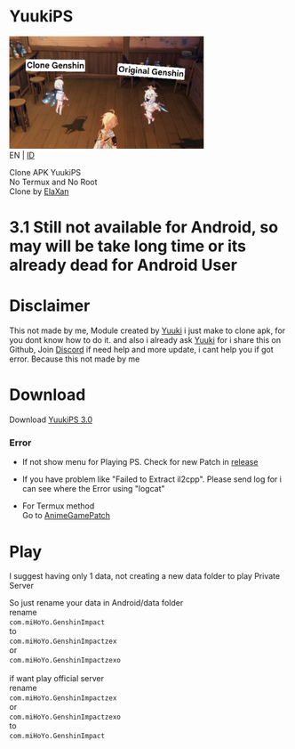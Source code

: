 # YuukiPS
<img src="clone.jpg" width="350"/><br />
EN | [ID](https://github.com/ElaXan/YuukiProxy/blob/main/README-id.md)

Clone APK YuukiPS <br />
No Termux and No Root <br />
Clone by [ElaXan](https://discord.com/users/506212044152897546)

# 3.1 Still not available for Android, so may will be take long time or its already dead for Android User

# Disclaimer
This not made by me, Module created by [Yuuki](https://github.com/akbaryahya) i just make to clone apk, for you dont know how to do it. and also i already ask [Yuuki](https://github.com/akbaryahya) for i share this on Github, Join [Discord](https://discord.gg/yuukips) if need help and more update, i cant help you if got error. Because this not made by me

# Download
Download [YuukiPS 3.0](https://github.com/ElaXan/YuukiProxy/releases/tag/3.0)

### Error
* If not show menu for Playing PS. Check for new Patch in [release](https://github.com/ElaXan/YuukiProxy/releases)

* If you have problem like "Failed to Extract il2cpp". Please send log for i can see where the Error using "logcat"

* For Termux method\
Go to [AnimeGamePatch](https://github.com/ElaXan/AnimeGamePatch)

# Play
I suggest having only 1 data, not creating a new data folder to play Private Server

So just rename your data in Android/data folder <br />
rename<br />
`com.miHoYo.GenshinImpact`<br />to<br />`com.miHoYo.GenshinImpactzex`<br />or<br />`com.miHoYo.GenshinImpactzexo` <br />
<br />if want play official server <br />
rename<br />`com.miHoYo.GenshinImpactzex`<br />or<br />`com.miHoYo.GenshinImpactzexo`<br />to<br />`com.miHoYo.GenshinImpact`
